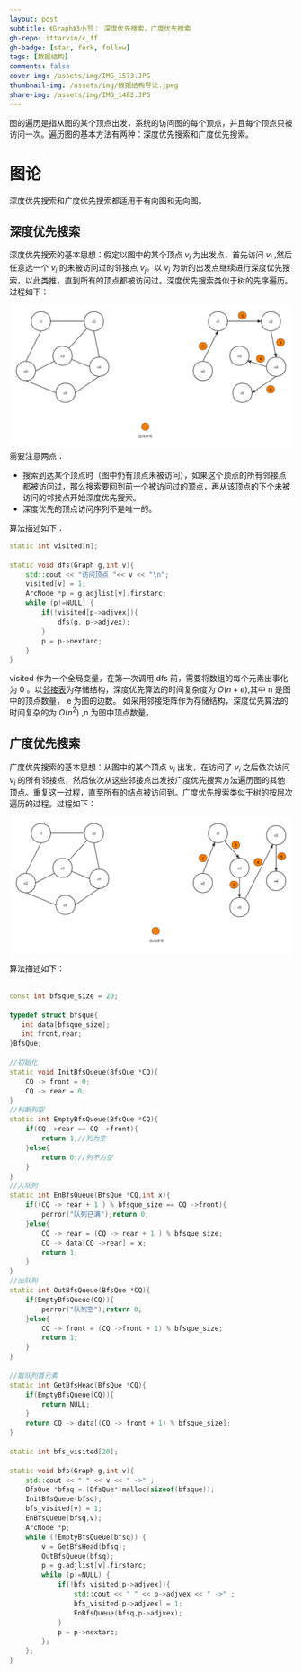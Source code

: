 ```yaml
---
layout: post
subtitle: 《Graph》3小节： 深度优先搜索，广度优先搜索
gh-repo: ittarvin/c_ff
gh-badge: [star, fork, follow]
tags: [数据结构]
comments: false
cover-img: /assets/img/IMG_1573.JPG
thumbnail-img: /assets/img/数据结构导论.jpeg
share-img: /assets/img/IMG_1482.JPG
---
```


图的遍历是指从图的某个顶点出发，系统的访问图的每个顶点，并且每个顶点只被访问一次。遍历图的基本方法有两种：深度优先搜索和广度优先搜索。

# 图论
深度优先搜索和广度优先搜索都适用于有向图和无向图。

## 深度优先搜索
深度优先搜索的基本思想：假定以图中的某个顶点 $v_i$ 为出发点，首先访问 $v_i$ ,然后任意选一个 $v_i$ 的未被访问过的邻接点 $v_j$。以 $v_j$ 为新的出发点继续进行深度优先搜索，以此类推，直到所有的顶点都被访问过。深度优先搜索类似于树的先序遍历。过程如下：

![图-深度优先搜索.png](/assets/img/图-深度优先搜索.png)
需要注意两点：
- 搜索到达某个顶点时（图中仍有顶点未被访问），如果这个顶点的所有邻接点都被访问过，那么搜索要回到前一个被访问过的顶点，再从该顶点的下个未被访问的邻接点开始深度优先搜索。
- 深度优先的顶点访问序列不是唯一的。

算法描述如下：

```cpp
static int visited[n];

static void dfs(Graph g,int v){
    std::cout << "访问顶点 "<< v << "\n";
    visited[v] = 1;
    ArcNode *p = g.adjlist[v].firstarc;
    while (p!=NULL) {
        if(!visited[p->adjvex]){
            dfs(g, p->adjvex);
        }
        p = p->nextarc;
    }
}
```
visited 作为一个全局变量，在第一次调用 dfs 前，需要将数组的每个元素出事化为 0 。以[邻接表](/2022-06-01-graph-store)为存储结构，深度优先算法的时间复杂度为 $O(n+e)$,其中 n 是图中的顶点数量，
e 为图的边数。 如采用邻接矩阵作为存储结构，深度优先算法的时间复杂的为 $O(n^2)$ ,n 为图中顶点数量。



## 广度优先搜索
广度优先搜索的基本思想：从图中的某个顶点 $v_i$ 出发，在访问了 $v_i$ 之后依次访问 $v_i$ 的所有邻接点，然后依次从这些邻接点出发按广度优先搜索方法遍历图的其他顶点。重复这一过程，直至所有的结点被访问到。广度优先搜索类似于树的按层次遍历的过程。过程如下：

![图-广度优先搜索.png](/assets/img/图-广度优先搜索.png)

算法描述如下：

```cpp

const int bfsque_size = 20;

typedef struct bfsque{
   int data[bfsque_size];
   int front,rear;
}BfsQue;

//初始化
static void InitBfsQueue(BfsQue *CQ){
    CQ -> front = 0;
    CQ -> rear = 0;
}
//判断列空
static int EmptyBfsQueue(BfsQue *CQ){
    if(CQ ->rear == CQ ->front){
        return 1;//列为空
    }else{
        return 0;//列不为空
    }
}
//入队列
static int EnBfsQueue(BfsQue *CQ,int x){
    if((CQ -> rear + 1 ) % bfsque_size == CQ ->front){
        perror("队列已满");return 0;
    }else{
        CQ -> rear = (CQ -> rear + 1 ) % bfsque_size;
        CQ -> data[CQ ->rear] = x;
        return 1;
    }
}
//出队列
static int OutBfsQueue(BfsQue *CQ){
    if(EmptyBfsQueue(CQ)){
        perror("队列空");return 0;
    }else{
        CQ -> front = (CQ ->front + 1) % bfsque_size;
        return 1;
    }
}

//取队列首元素
static int GetBfsHead(BfsQue *CQ){
    if(EmptyBfsQueue(CQ)){
        return NULL;
    }
    return CQ -> data[(CQ -> front + 1) % bfsque_size];
}

static int bfs_visited[20];

static void bfs(Graph g,int v){
    std::cout << " " << v << " ->" ;
    BfsQue *bfsq = (BfsQue*)malloc(sizeof(bfsque));
    InitBfsQueue(bfsq);
    bfs_visited[v] = 1;
    EnBfsQueue(bfsq,v);
    ArcNode *p;
    while (!EmptyBfsQueue(bfsq)) {
        v = GetBfsHead(bfsq);
        OutBfsQueue(bfsq);
        p = g.adjlist[v].firstarc;
        while (p!=NULL) {
            if(!bfs_visited[p->adjvex]){
                std::cout << " " << p->adjvex << " ->" ;
                bfs_visited[p->adjvex] = 1;
                EnBfsQueue(bfsq,p->adjvex);
            }
            p = p->nextarc;
        };
    };
}
```

